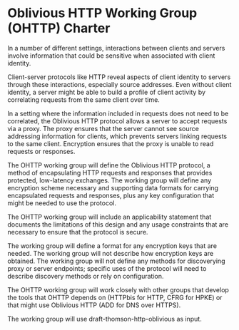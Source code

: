 # Oblivious HTTP Working Group (OHTTP) Charter

In a number of different settings, interactions between clients and servers
involve information that could be sensitive when associated with client
identity.

Client-server protocols like HTTP reveal aspects of client identity to servers
through these interactions, especially source addresses.  Even without client
identity, a server might be able to build a profile of client activity by
correlating requests from the same client over time.

In a setting where the information included in requests does not need to be
correlated, the Oblivious HTTP protocol allows a server to accept requests via a
proxy.  The proxy ensures that the server cannot see source addressing
information for clients, which prevents servers linking requests to the same
client.  Encryption ensures that the proxy is unable to read requests or
responses.

The OHTTP working group will define the Oblivious HTTP protocol, a method of
encapsulating HTTP requests and responses that provides protected, low-latency
exchanges.  The working group will define any encryption scheme necessary and
supporting data formats for carrying encapsulated requests and responses, plus
any key configuration that might be needed to use the protocol.

The OHTTP working group will include an applicability statement that documents
the limitations of this design and any usage constraints that are necessary to
ensure that the protocol is secure.

The working group will define a format for any encryption keys that are needed.
The working group will not describe how encryption keys are obtained.  The
working group will not define any methods for discoverying proxy or server
endpoints; specific uses of the protocol will need to describe discovery methods
or rely on configuration.

The OHTTP working group will work closely with other groups that develop the
tools that OHTTP depends on (HTTPbis for HTTP, CFRG for HPKE) or that might use
Oblivious HTTP (ADD for DNS over HTTPS).

The working group will use draft-thomson-http-oblivious as input.